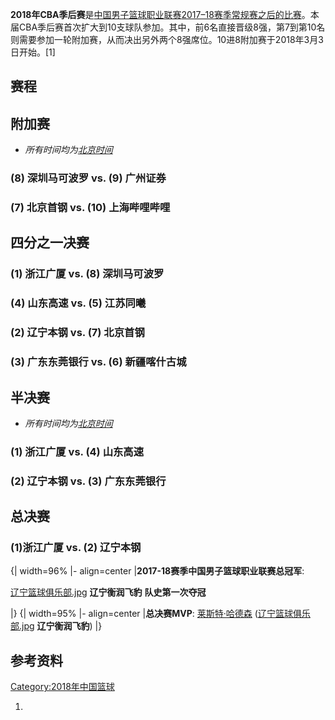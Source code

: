 **2018年CBA季后赛**是[中国男子篮球职业联赛](../Page/中国男子篮球职业联赛.md "wikilink")[2017–18赛季常规赛之后的比赛](https://zh.wikipedia.org/wiki/2017-18年中国男子篮球职业联赛 "wikilink")。本届CBA季后赛首次扩大到10支球队参加。其中，前6名直接晋级8强，第7到第10名则需要参加一轮附加赛，从而决出另外两个8强席位。10进8附加赛于2018年3月3日开始。\[1\]

## 赛程

## 附加赛

  -
    *所有时间均为[北京时间](../Page/北京时间.md "wikilink")*

### (8) 深圳马可波罗 vs. (9) 广州证券

### (7) 北京首钢 vs. (10) 上海哔哩哔哩

## 四分之一决赛

### (1) 浙江广厦 vs. (8) 深圳马可波罗

### (4) 山东高速 vs. (5) 江苏同曦

### (2) 辽宁本钢 vs. (7) 北京首钢

### (3) 广东东莞银行 vs. (6) 新疆喀什古城

## 半决赛

  -
    *所有时间均为[北京时间](../Page/北京时间.md "wikilink")*

### (1) 浙江广厦 vs. (4) 山东高速

### (2) 辽宁本钢 vs. (3) 广东东莞银行

## 总决赛

### (1)浙江广厦 vs. (2) 辽宁本钢


{| width=96% |- align=center |**2017-18赛季中国男子篮球职业联赛总冠军**:

[辽宁篮球俱乐部.jpg](https://zh.wikipedia.org/wiki/File:辽宁篮球俱乐部.jpg "fig:辽宁篮球俱乐部.jpg")
**辽宁衡润飞豹**
**队史第一次夺冠**

|}
{| width=95% |- align=center |**总决赛MVP**:
[莱斯特·哈德森](https://zh.wikipedia.org/wiki/莱斯特·哈德森 "wikilink")
([辽宁篮球俱乐部.jpg](https://zh.wikipedia.org/wiki/File:辽宁篮球俱乐部.jpg "fig:辽宁篮球俱乐部.jpg")
**辽宁衡润飞豹**) |}

## 参考资料

[Category:2018年中国篮球](https://zh.wikipedia.org/wiki/Category:2018年中国篮球 "wikilink")

1.